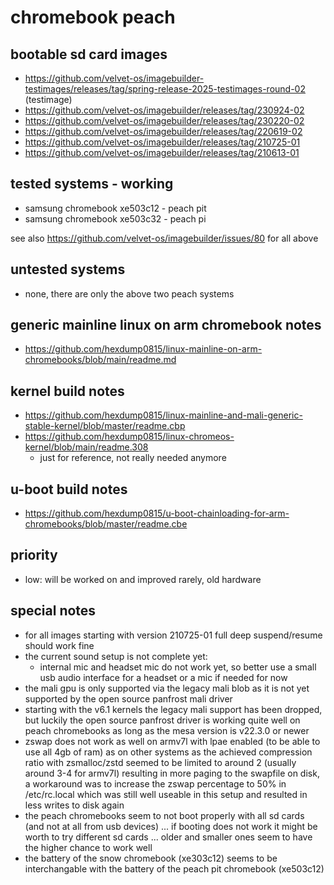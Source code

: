 # chromebook peach

## bootable sd card images

- https://github.com/velvet-os/imagebuilder-testimages/releases/tag/spring-release-2025-testimages-round-02 (testimage)
- https://github.com/velvet-os/imagebuilder/releases/tag/230924-02
- https://github.com/velvet-os/imagebuilder/releases/tag/230220-02
- https://github.com/velvet-os/imagebuilder/releases/tag/220619-02
- https://github.com/velvet-os/imagebuilder/releases/tag/210725-01
- https://github.com/velvet-os/imagebuilder/releases/tag/210613-01

## tested systems - working

- samsung chromebook xe503c12 - peach pit
- samsung chromebook xe503c32 - peach pi

see also https://github.com/velvet-os/imagebuilder/issues/80 for all above

## untested systems

- none, there are only the above two peach systems

## generic mainline linux on arm chromebook notes

- https://github.com/hexdump0815/linux-mainline-on-arm-chromebooks/blob/main/readme.md

## kernel build notes

- https://github.com/hexdump0815/linux-mainline-and-mali-generic-stable-kernel/blob/master/readme.cbp
- https://github.com/hexdump0815/linux-chromeos-kernel/blob/main/readme.308
  - just for reference, not really needed anymore

## u-boot build notes

- https://github.com/hexdump0815/u-boot-chainloading-for-arm-chromebooks/blob/master/readme.cbe

## priority

- low: will be worked on and improved rarely, old hardware

## special notes

- for all images starting with version 210725-01 full deep suspend/resume
  should work fine
- the current sound setup is not complete yet:
  - internal mic and headset mic do not work yet, so better use a small usb
    audio interface for a headset or a mic if needed for now
- the mali gpu is only supported via the legacy mali blob as it is not yet
  supported by the open source panfrost mali driver
- starting with the v6.1 kernels the legacy mali support has been dropped, but
  luckily the open source panfrost driver is working quite well on peach
chromebooks as long as the mesa version is v22.3.0 or newer
- zswap does not work as well on armv7l with lpae enabled (to be able to use
  all 4gb of ram) as on other systems as the achieved compression ratio with
zsmalloc/zstd seemed to be limited to around 2 (usually around 3-4 for armv7l)
resulting in more paging to the swapfile on disk, a workaround was to increase
the zswap percentage to 50% in /etc/rc.local which was still well useable in
this setup and resulted in less writes to disk again
- the peach chromebooks seem to not boot properly with all sd cards (and not at
  all from usb devices) ... if booting does not work it might be worth to try
different sd cards ... older and smaller ones seem to have the higher chance to
work well
- the battery of the snow chromebook (xe303c12) seems to be interchangable with
  the battery of the peach pit chromebook (xe503c12)
